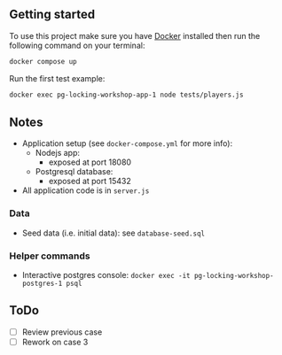 ## Getting started

To use this project make sure you have [Docker](https://www.docker.com/get-started) installed then run the following command on your terminal:

```bash
docker compose up
```

Run the first test example:
```bash
docker exec pg-locking-workshop-app-1 node tests/players.js
```

## Notes
* Application setup (see `docker-compose.yml` for more info):
  * Nodejs app:
    * exposed at port 18080
  * Postgresql database:
    * exposed at port 15432
* All application code is in `server.js`

### Data
* Seed data (i.e. initial data): see `database-seed.sql`

### Helper commands
* Interactive postgres console: `docker exec -it pg-locking-workshop-postgres-1 psql`


## ToDo
- [ ] Review previous case
- [ ] Rework on case 3
